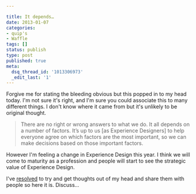 ```yaml
---

title: It depends…
date: 2013-01-07
categories:
- quip's
- Waffle
tags: []
status: publish
type: post
published: true
meta:
  dsq_thread_id: '1013306973'
  _edit_last: '1'
---
```

<p>Forgive me for stating the bleeding obvious but this popped in to my head today. I'm not sure it's right, and I'm sure you could associate this to many different things. I don't know where it came from but it's unlikely to be original thought.</p>

<blockquote>
  <p>There are no right or wrong answers to what we do. It all depends on a number of factors. It’s up to us [as Experience Designers] to help everyone agree on which factors are the most important, so we can make decisions based on those important factors.</p>
</blockquote>

<p>However I'm feeling a change in Experience Design this year. I think we will come to maturity as a profession and people will start to see the strategic value of Experience Design.</p>

<p>I've <a href="https://twitter.com/gavinwye/status/281527039457124354">resolved</a> to try and get thoughts out of my head and share them with people so here it is. Discuss…</p>
